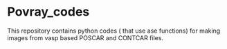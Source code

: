 # Povray_codes
This repository contains python codes ( that use ase functions) for making images from vasp based POSCAR and CONTCAR files.
